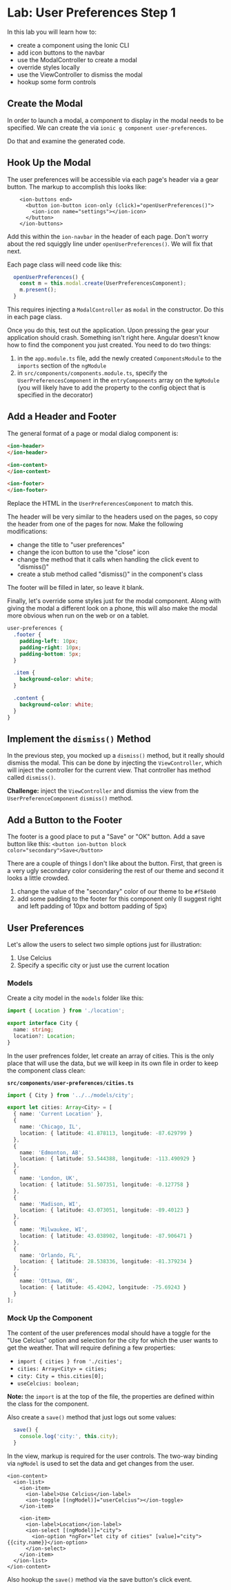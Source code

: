 # Lab: User Preferences Step 1

In this lab you will learn how to:

* create a component using the Ionic CLI
* add icon buttons to the navbar
* use the ModalController to create a modal
* override styles locally
* use the ViewController to dismiss the modal
* hookup some form controls

## Create the Modal

In order to launch a modal, a component to display in the modal needs to be specified. We can create the via `ionic g component user-preferences`.

Do that and examine the generated code.

## Hook Up the Modal

The user preferences will be accessible via each page's header via a gear button. The markup to accomplish this looks like:

```http
    <ion-buttons end>
      <button ion-button icon-only (click)="openUserPreferences()">
        <ion-icon name="settings"></ion-icon>
      </button>
    </ion-buttons>
```

Add this within the `ion-navbar` in the header of each page. Don't worry about the red squiggly line under `openUserPreferences()`. We will fix that next.

Each page class will need code like this:

```TypeScript
  openUserPreferences() {
    const m = this.modal.create(UserPreferencesComponent);
    m.present();
  }
```

This requires injecting a `ModalController` as `modal` in the constructor. Do this in each page class.

Once you do this, test out the application. Upon pressing the gear your application should crash. Something isn't right here. Angular doesn't know how to find the component you just created. You need to do two things:

1. in the `app.module.ts` file, add the newly created `ComponentsModule` to the `imports` section of the `ngModule`
1. in `src/components/components.module.ts`, specify the `UserPreferencesComponent` in the `entryComponents` array on the `NgModule` (you will likely have to add the property to the config object that is specified in the decorator)

## Add a Header and Footer

The general format of a page or modal dialog component is:

```HTML
<ion-header>
</ion-header>

<ion-content>
</ion-content>

<ion-footer>
</ion-footer>
```

Replace the HTML in the `UserPreferencesComponent` to match this.

The header will be very similar to the headers used on the pages, so copy the header from one of the pages for now. Make the following modifications:

* change the title to "user preferences"
* change the icon button to use the "close" icon
* change the method that it calls when handling the click event to "dismiss()"
* create a stub method called "dismiss()" in the component's class

The footer will be filled in later, so leave it blank.

Finally, let's override some styles just for the modal component. Along with giving the modal a different look on a phone, this will also make the modal more obvious when run on the web or on a tablet. 

```scss
user-preferences {
  .footer {
    padding-left: 10px;
    padding-right: 10px;
    padding-bottom: 5px;
  }

  .item {
    background-color: white;
  }

  .content {
    background-color: white;
  }
}
```

## Implement the `dismiss()` Method

In the previous step, you mocked up a `dismiss()` method, but it really should dismiss the modal. This can be done by injecting the  `ViewController`, which will inject the controller for the current view. That controller has method called `dismiss()`.

**Challenge:** inject the `ViewController` and dismiss the view from the `UserPreferenceComponent` `dismiss()` method.

## Add a Button to the Footer

The footer is a good place to put a "Save" or "OK" button. Add a save button like this: `<button ion-button block color="secondary">Save</button>`

There are a couple of things I don't like about the button. First, that green is a very ugly secondary color considering the rest of our theme and second it looks a little crowded.

1. change the value of the "secondary" color of our theme to be `#f58e00`
1. add some padding to the footer for this component only (I suggest right and left padding of 10px and bottom padding of 5px)

## User Preferences

Let's allow the users to select two simple options just for illustration:

1. Use Celcius
1. Specify a specific city or just use the current location

### Models

Create a city model in the `models` folder like this:

```TypeScript
import { Location } from './location';

export interface City {
  name: string;
  location?: Location;
}
```

In the user prefrences folder, let create an array of cities. This is the only place that will use the data, but we will keep in its own file in order to keep the component class clean:

**`src/components/user-preferences/cities.ts`**

```TypeScript
import { City } from '../../models/city';

export let cities: Array<City> = [
  { name: 'Current Location' },
  {
    name: 'Chicago, IL',
    location: { latitude: 41.878113, longitude: -87.629799 }
  },
  {
    name: 'Edmonton, AB',
    location: { latitude: 53.544388, longitude: -113.490929 }
  },
  {
    name: 'London, UK',
    location: { latitude: 51.507351, longitude: -0.127758 }
  },
  {
    name: 'Madison, WI',
    location: { latitude: 43.073051, longitude: -89.40123 }
  },
  {
    name: 'Milwaukee, WI',
    location: { latitude: 43.038902, longitude: -87.906471 }
  },
  {
    name: 'Orlando, FL',
    location: { latitude: 28.538336, longitude: -81.379234 }
  },
  {
    name: 'Ottawa, ON',
    location: { latitude: 45.42042, longitude: -75.69243 }
  }
];
```

### Mock Up the Component

The content of the user preferences modal should have a toggle for the "Use Celcius" option and selection for the city for which the user wants to get the weather. That will require defining a few properties:

* `import { cities } from './cities';`
* `cities: Array<City> = cities;`
* `city: City = this.cities[0];`
* `useCelcius: boolean;`

**Note:** the `import` is at the top of the file, the properties are defined within the class for the component.

Also create a `save()` method that just logs out some values:

```TypeScript
  save() {
    console.log('city:', this.city);
  }
```

In the view, markup is required for the user controls. The two-way binding via `ngModel` is used to set the data and get changes from the user.

```http
<ion-content>
  <ion-list>
    <ion-item>
      <ion-label>Use Celcius</ion-label>
      <ion-toggle [(ngModel)]="userCelcius"></ion-toggle>
    </ion-item>

    <ion-item>
      <ion-label>Location</ion-label>
      <ion-select [(ngModel)]="city">
        <ion-option *ngFor="let city of cities" [value]="city">{{city.name}}</ion-option>
      </ion-select>
    </ion-item>
  </ion-list>
</ion-content>
```

Also hookup the `save()` method via the save button's click event.
